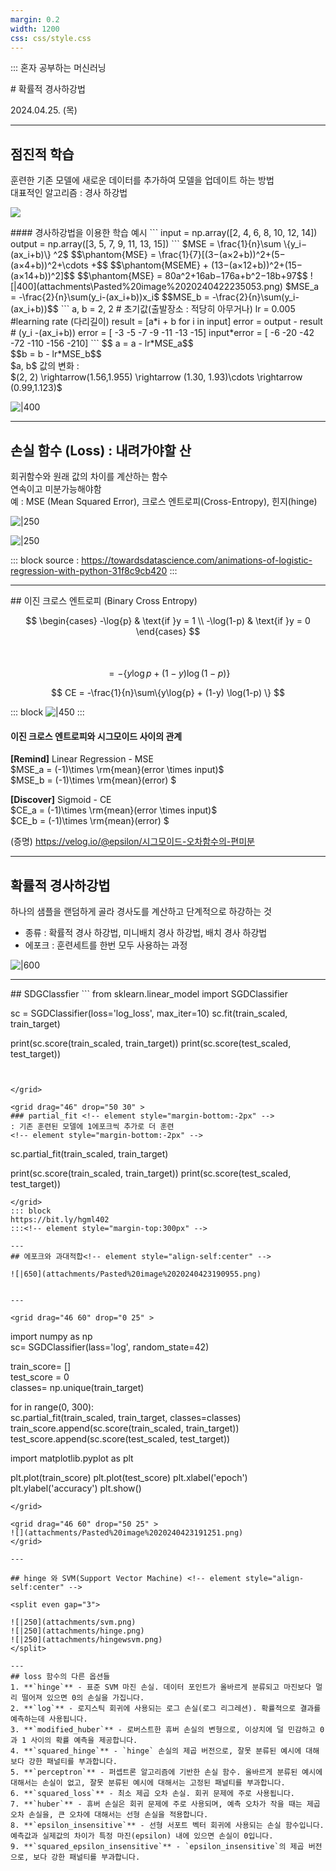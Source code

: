 ```yaml
---
margin: 0.2
width: 1200
css: css/style.css
---
```

:::    혼자 공부하는 머신러닝

<grid drag="100 50" drop="0 20">
# 확률적 경사하강법
</grid>
<grid drag="20 5" drop="45 70" >

2024.04.25. (목)

</grid>

---

## 점진적 학습 <!-- element style="align-self:center" -->

훈련한 기존 모델에 새로운 데이터를 추가하여 모델을 업데이트 하는 방법<br>대표적인 알고리즘 : 경사 하강법 <!-- element style="align-self:center" -->

![](https://velog.velcdn.com/images%2Fsset2323%2Fpost%2Fe7b4fe6c-1395-4ea8-88e0-3e7e598e5519%2Fimage.png)




<grid drag="50" drop="0 0">
#### 경사하강법을 이용한 학습 예시
```
input = np.array([2, 4, 6, 8, 10, 12, 14])
output = np.array([3, 5, 7, 9, 11, 13, 15])
```
$MSE = \frac{1}{n}\sum \{y_i​−(ax_i​+b)\} ^2$
$$\phantom{MSE} =  \frac{1}{7}[(3−(a×2+b))^2+(5−(a×4+b))^2+\cdots +$$
$$\phantom{MSEME} + (13−(a×12+b))^2+(15−(a×14+b))^2]$$
$$\phantom{MSE} = 80a^2+16ab−176a+b^2−18b+97$$
<!-- element align="left"  -->
![|400](attachments\Pasted%20image%2020240422235053.png)
</grid>

<grid drag = "50 10" drop="55 ">
$MSE_a  = -\frac{2}{n}\sum(y_i-(ax_i+b))x_i$
$$MSE_b = -\frac{2}{n}\sum(y_i-(ax_i+b))$$
```
a, b = 2, 2 # 초기값(출발장소 : 적당히 아무거나)
lr = 0.005 #learning rate (다리길이)
result = [a*i + b for i in input]
error = output - result # (y_i -(ax_i+b))
error = [ -3 -5 -7 -9 -11 -13 -15]
input*error =  [ -6 -20 -42 -72 -110 -156 -210] 
```
$$ a = a - lr*MSE_a$$ <br>
$$b  = b - lr*MSE_b$$
<br>
$a, b$ 값의 변화 : <br>
$(2, 2) \rightarrow(1.56,1.955) \rightarrow (1.30, 1.93)\cdots \rightarrow (0.99,1.123)$


![|400](attachments/Pasted%20image%2020240423000532.png)

</grid>

---
## 손실 함수 (Loss) : 내려가야할 산
회귀함수와 원래 값의 차이를 계산하는 함수 <br> 연속이고 미분가능해야함<br>예 : MSE (Mean Squared Error), 크로스 엔트로피(Cross-Entropy), 힌지(hinge) 

<split even gap="5">

![|250](attachments/Pasted%20image%2020240423010546.png)

![|250](attachments/Pasted%20image%2020240423010325.png)

</split>

::: block
source : https://towardsdatascience.com/animations-of-logistic-regression-with-python-31f8c9cb420<!-- element class="src" -->
:::

---

<grid drag="100 100" drop="5 -40">
## 이진 크로스 엔트로피 (Binary Cross Entropy)
</grid>

<grid darg="40 70" drop="10 10">

$$ \begin{cases} -\log{p} & \text{if }y = 1 \\ -\log(1-p) & \text{if }y = 0 \end{cases} $$<br><br>
$$= -\{y\log{p} + (1-y) \log(1-p) \} $$

$$ CE  = -\frac{1}{n}\sum\{y\log{p} + (1-y) \log(1-p) \} $$

::: block
![|450](attachments/Pasted%20image%2020240423020546.png)
::: <!-- element style="align-self:start" -->

</drag>

<grid drag="80 70" drop="90 10" >

#### 이진 크로스 엔트로피와 시그모이드 사이의 관계

**[Remind]** Linear Regression - MSE
<br>$MSE_a = (-1)\times \rm{mean}(error \times input)$
<br>$MSE_b = (-1)\times \rm{mean}(error) $

**[Discover]** Sigmoid - CE
<br>$CE_a = (-1)\times \rm{mean}(error \times input)$
<br>$CE_b = (-1)\times \rm{mean}(error) $

(증명) https://velog.io/@epsilon/시그모이드-오차함수의-편미분
</grid>

---
## 확률적 경사하강법
하나의 샘플을 랜덤하게 골라 경사도를 계산하고 단계적으로 하강하는 것
* 종류 : 확률적 경사 하강법, 미니배치 경사 하강법, 배치 경사 하강법
* 에포크 : 훈련세트를 한번 모두 사용하는 과정

![|600](attachments/Pasted%20image%2020240423020016.png)

---

<grid drag="100 20" drop="0 20">
## SDGClassfier
</grid>

<grid drag="46" drop="0 35" >
```
  from sklearn.linear_model import SGDClassifier

sc = SGDClassifier(loss='log_loss', max_iter=10)
sc.fit(train_scaled, train_target)

print(sc.score(train_scaled, train_target))
print(sc.score(test_scaled, test_target))
```


</grid>

<grid drag="46" drop="50 30" >
### partial_fit <!-- element style="margin-bottom:-2px" -->
: 기존 훈련된 모델에 1에포크씩 추가로 더 훈련
<!-- element style="margin-bottom:-2px" -->
```
sc.partial_fit(train_scaled, train_target)

print(sc.score(train_scaled, train_target))
print(sc.score(test_scaled, test_target))
```
</grid>
::: block
https://bit.ly/hgml402
:::<!-- element style="margin-top:300px" -->

---
## 에포크와 과대적합<!-- element style="align-self:center" -->

![|650](attachments/Pasted%20image%2020240423190955.png)


---

<grid drag="46 60" drop="0 25" >

```
import numpy as np  
sc= SGDClassifier(lass='log', random_state=42)

train_score= []  
test_score = 0  
classes= np.unique(train_target)

for in range(0, 300):  
sc.partial_fit(train_scaled, train_target, classes=classes) 
train_score.append(sc.score(train_scaled, train_target)) 
test_score.append(sc.score(test_scaled, test_target))

import matplotlib.pyplot as plt

plt.plot(train_score) 
plt.plot(test_score) 
plt.xlabel('epoch') 
plt.ylabel('accuracy') 
plt.show()
```
</grid>

<grid drag="46 60" drop="50 25" >
![](attachments/Pasted%20image%2020240423191251.png)
</grid>

---

## hinge 와 SVM(Support Vector Machine) <!-- element style="align-self:center" -->

<split even gap="3">

![|250](attachments/svm.png) 
![|250](attachments/hinge.png) 
![|250](attachments/hingewsvm.png) 
</split>

---
## loss 함수의 다른 옵션들
1. **`hinge`** - 표준 SVM 마진 손실. 데이터 포인트가 올바르게 분류되고 마진보다 멀리 떨어져 있으면 0의 손실을 가집니다.
2. **`log`** - 로지스틱 회귀에 사용되는 로그 손실(로그 리그레션). 확률적으로 결과를 예측하는데 사용됩니다.
3. **`modified_huber`** - 로버스트한 휴버 손실의 변형으로, 이상치에 덜 민감하고 0과 1 사이의 확률 예측을 제공합니다.
4. **`squared_hinge`** - `hinge` 손실의 제곱 버전으로, 잘못 분류된 예시에 대해 보다 강한 패널티를 부과합니다.
5. **`perceptron`** - 퍼셉트론 알고리즘에 기반한 손실 함수. 올바르게 분류된 예시에 대해서는 손실이 없고, 잘못 분류된 예시에 대해서는 고정된 패널티를 부과합니다.
6. **`squared_loss`** - 최소 제곱 오차 손실. 회귀 문제에 주로 사용됩니다.
7. **`huber`** - 휴버 손실은 회귀 문제에 주로 사용되며, 예측 오차가 작을 때는 제곱 오차 손실을, 큰 오차에 대해서는 선형 손실을 적용합니다.
8. **`epsilon_insensitive`** - 선형 서포트 벡터 회귀에 사용되는 손실 함수입니다. 예측값과 실제값의 차이가 특정 마진(epsilon) 내에 있으면 손실이 0입니다.
9. **`squared_epsilon_insensitive`** - `epsilon_insensitive`의 제곱 버전으로, 보다 강한 패널티를 부과합니다.